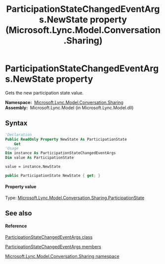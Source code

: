 ﻿---
title: ParticipationStateChangedEventArgs.NewState property  (Microsoft.Lync.Model.Conversation.Sharing)
TOCTitle: 'NewState property '
ms:assetid: P:Microsoft.Lync.Model.Conversation.Sharing.ParticipationStateChangedEventArgs.NewState_DI_3_UC_OCS14MrefLyncWPF
ms:mtpsurl: https://msdn.microsoft.com/en-us/library/microsoft.lync.model.conversation.sharing.participationstatechangedeventargs.newstate_di_3_uc_ocs14mreflyncwpf(v=office.15)
ms:contentKeyID: 48592407
ms.date: 07/28/2014
mtps_version: v=office.15
f1_keywords:
- Microsoft.Lync.Model.Conversation.Sharing.ParticipationStateChangedEventArgs.NewState
dev_langs:
- CSharp
- JScript
- VB
- other
---

# ParticipationStateChangedEventArgs.NewState property

Gets the new participation state value.

**Namespace:**  [Microsoft.Lync.Model.Conversation.Sharing](microsoft-lync-model-conversation-sharing-namespace_2.md)  
**Assembly:**  Microsoft.Lync.Model (in Microsoft.Lync.Model.dll)

## Syntax

``` vb
'Declaration
Public ReadOnly Property NewState As ParticipationState
    Get
'Usage
Dim instance As ParticipationStateChangedEventArgs
Dim value As ParticipationState

value = instance.NewState
```

``` csharp
public ParticipationState NewState { get; }
```

#### Property value

Type: [Microsoft.Lync.Model.Conversation.Sharing.ParticipationState](participationstate-enumeration-microsoft-lync-model-conversation-sharing_2.md)  

## See also

#### Reference

[ParticipationStateChangedEventArgs class](participationstatechangedeventargs-class-microsoft-lync-model-conversation-sharing_2.md)

[ParticipationStateChangedEventArgs members](participationstatechangedeventargs-members-microsoft-lync-model-conversation-sharing_2.md)

[Microsoft.Lync.Model.Conversation.Sharing namespace](microsoft-lync-model-conversation-sharing-namespace_2.md)

